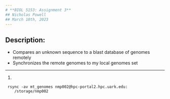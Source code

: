 ```yaml
---
# **BIOL 5153: Assignment 3**
## Nicholas Powell
## March 10th, 2023
---
```

## **Description:**

- Compares an unknown sequence to a blast database of genomes remotely
- Synchronizes the remote genomes to my local genomes set

---

1.
```
 rsync -av mt_genomes nmp002@hpc-portal2.hpc.uark.edu:
	/storage/nmp002
```
